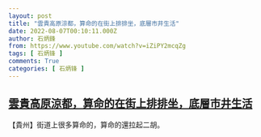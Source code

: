 ```yaml
---
layout: post
title: "雲貴高原涼都，算命的在街上排排坐，底層市井生活"
date: 2022-08-07T00:10:11.000Z
author: 石炳鋒
from: https://www.youtube.com/watch?v=iZiPY2mcqZg
tags: [ 石炳锋 ]
comments: True
categories: [ 石炳锋 ]
---
```

<!--1659831011000-->
[雲貴高原涼都，算命的在街上排排坐，底層市井生活](https://www.youtube.com/watch?v=iZiPY2mcqZg)
------

<div>
【貴州】街道上很多算命的，算命的還拉起二胡。
</div>

